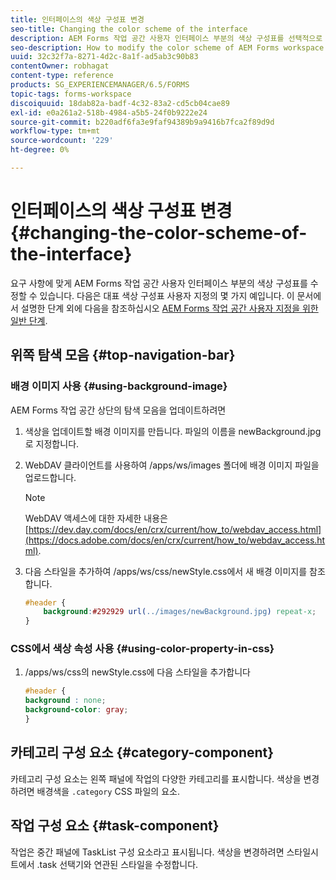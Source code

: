 ```yaml
---
title: 인터페이스의 색상 구성표 변경
seo-title: Changing the color scheme of the interface
description: AEM Forms 작업 공간 사용자 인터페이스 부분의 색상 구성표를 선택적으로 수정하는 방법입니다.
seo-description: How to modify the color scheme of AEM Forms workspace user interface portions selectively.
uuid: 32c32f7a-8271-4d2c-8a1f-ad5ab3c90b83
contentOwner: robhagat
content-type: reference
products: SG_EXPERIENCEMANAGER/6.5/FORMS
topic-tags: forms-workspace
discoiquuid: 18dab82a-badf-4c32-83a2-cd5cb04cae89
exl-id: e0a261a2-518b-4984-a5b5-24f0b9222e24
source-git-commit: b220adf6fa3e9faf94389b9a9416b7fca2f89d9d
workflow-type: tm+mt
source-wordcount: '229'
ht-degree: 0%

---
```


# 인터페이스의 색상 구성표 변경 {#changing-the-color-scheme-of-the-interface}

요구 사항에 맞게 AEM Forms 작업 공간 사용자 인터페이스 부분의 색상 구성표를 수정할 수 있습니다. 다음은 대표 색상 구성표 사용자 지정의 몇 가지 예입니다. 이 문서에서 설명한 단계 외에 다음을 참조하십시오 [AEM Forms 작업 공간 사용자 지정을 위한 일반 단계](/help/forms/using/generic-steps-html-workspace-customization.md).

## 위쪽 탐색 모음 {#top-navigation-bar}

### 배경 이미지 사용 {#using-background-image}

AEM Forms 작업 공간 상단의 탐색 모음을 업데이트하려면

1. 색상을 업데이트할 배경 이미지를 만듭니다. 파일의 이름을 newBackground.jpg로 지정합니다.
1. WebDAV 클라이언트를 사용하여 /apps/ws/images 폴더에 배경 이미지 파일을 업로드합니다.

   >[!NOTE]
   >
   >WebDAV 액세스에 대한 자세한 내용은 [https://dev.day.com/docs/en/crx/current/how_to/webdav_access.html](https://docs.adobe.com/docs/en/crx/current/how_to/webdav_access.html).

1. 다음 스타일을 추가하여 /apps/ws/css/newStyle.css에서 새 배경 이미지를 참조합니다.

   ```css
   #header {
       background:#292929 url(../images/newBackground.jpg) repeat-x;
   }
   ```

### CSS에서 색상 속성 사용 {#using-color-property-in-css}

1. /apps/ws/css의 newStyle.css에 다음 스타일을 추가합니다

   ```css
   #header {
   background : none;
   background-color: gray;
   }
   ```

## 카테고리 구성 요소 {#category-component}

카테고리 구성 요소는 왼쪽 패널에 작업의 다양한 카테고리를 표시합니다. 색상을 변경하려면 배경색을 `.category` CSS 파일의 요소.

## 작업 구성 요소 {#task-component}

작업은 중간 패널에 TaskList 구성 요소라고 표시됩니다. 색상을 변경하려면 스타일시트에서 .task 선택기와 연관된 스타일을 수정합니다.

